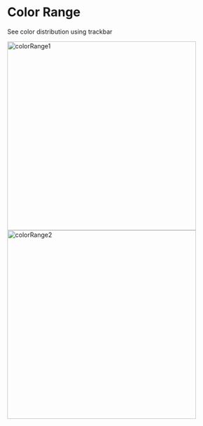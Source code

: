 # Color Range
See color distribution using trackbar

<img width="431" alt="colorRange1" src="https://user-images.githubusercontent.com/67196344/103082214-eaf6bf00-461c-11eb-9ed6-737c312980eb.PNG">
<img width="431" alt="colorRange2" src="https://user-images.githubusercontent.com/67196344/103082216-ed591900-461c-11eb-92af-4684a97a791d.PNG">
